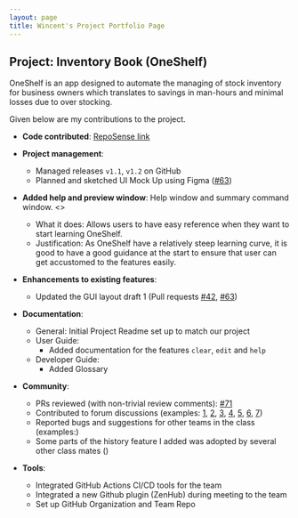 ```yaml
---
layout: page
title: Wincent's Project Portfolio Page
---
```


## Project: Inventory Book (OneShelf)

OneShelf is an app designed to automate the managing of stock inventory for business owners which translates to savings in man-hours and minimal losses due to over stocking.

Given below are my contributions to the project.

* **Code contributed**: [RepoSense link](https://nus-cs2103-ay2021s1.github.io/tp-dashboard/#breakdown=true&search=&sort=groupTitle&sortWithin=title&since=2020-08-14&timeframe=commit&mergegroup=&groupSelect=groupByRepos&checkedFileTypes=docs~functional-code~test-code~other&tabOpen=true&tabType=authorship&tabAuthor=Wincenttjoi&tabRepo=AY2021S1-CS2103T-T12-1%2Ftp%5Bmaster%5D&authorshipIsMergeGroup=false&authorshipFileTypes=functional-code~test-code)

* **Project management**:
  * Managed releases `v1.1`, `v1.2` on GitHub
  * Planned and sketched UI Mock Up using Figma ([\#63](https://github.com/AY2021S1-CS2103T-T12-1/tp/issues/63))

* **Added help and preview window**: Help window and summary command window. <<Insert PR>>
  * What it does: Allows users to have easy reference when they want to start learning OneShelf.
  * Justification: As OneShelf have a relatively steep learning curve, it is good to have a good guidance at the
  start to ensure that user can get accustomed to the features easily.

* **Enhancements to existing features**:
  * Updated the GUI layout draft 1 (Pull requests [\#42](https://github.com/AY2021S1-CS2103T-T12-1/tp/pull/42),
    [\#63](https://github.com/AY2021S1-CS2103T-T12-1/tp/pull/64/files))

* **Documentation**:
  * General: Initial Project Readme set up to match our project
  * User Guide:
    * Added documentation for the features `clear`, `edit` and `help`
  * Developer Guide:
    * Added Glossary

* **Community**:
  * PRs reviewed (with non-trivial review comments): [\#71](https://github.com/AY2021S1-CS2103T-T12-1/tp/pull/71)
  * Contributed to forum discussions (examples: 
    [1](https://github.com/nus-cs2103-AY2021S1/forum/issues/193),
    [2](https://github.com/nus-cs2103-AY2021S1/forum/issues/150),
    [3](https://github.com/nus-cs2103-AY2021S1/forum/issues/47#issuecomment-678718187),
    [4](https://github.com/nus-cs2103-AY2021S1/forum/issues/86#issuecomment-681816644),
    [5](https://github.com/nus-cs2103-AY2021S1/forum/issues/110#issuecomment-683312239),
    [6](https://github.com/nus-cs2103-AY2021S1/forum/issues/116#issuecomment-683417502),
    [7](https://github.com/nus-cs2103-AY2021S1/forum/issues/278))
  * Reported bugs and suggestions for other teams in the class (examples:)
  * Some parts of the history feature I added was adopted by several other class mates ()

* **Tools**:
  * Integrated GitHub Actions CI/CD tools for the team
  * Integrated a new Github plugin (ZenHub) during meeting to the team
  * Set up GitHub Organization and Team Repo
